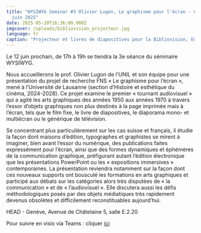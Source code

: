 ```yaml
---
title: "WYSIWYG Seminar #3 Olivier Lugon, Le graphisme pour l'écran - Genève, 12
  juin 2025"
date: 2025-05-20T16:36:00.000Z
imgcover: /uploads/bibliovision_projecteur.jpg
language: fr
caption: "Projecteur et livres de diapositives pour la Bibliovision, Editions Rencontre, Lausanne, 1963 (BCU, Lausanne)"
---
```

Le 12 juin prochain, de 17h à 19h se tiendra la 3e séance du séminaire WYSIWYG. 

Nous accueillerons le prof. Olivier Lugon de l'UNIL et son équipe pour une présentation du projet de recherche FNS « Le graphisme pour l’écran », mené à l’Université de Lausanne (section d’Histoire et esthétique du cinéma, 2024-2028). Ce projet examine le premier « tournant audiovisuel » qui a agité les arts graphiques des années 1950 aux années 1970 à travers l’essor d’objets graphiques non plus destinés à la page imprimée mais à l’écran, tels que le film fixe, le livre de diapositives, le diaporama mono- et multiécran ou le générique de télévision.

Se concentrant plus particulièrement sur les cas suisse et français, il étudie la façon dont maisons d’édition, typographes et graphistes se mirent à imaginer, bien avant l’essor du numérique, des publications faites expressément pour l’écran, ainsi que des formes dynamiques et éphémères de la communication graphique, préfigurant autant l’édition électronique que les présentations PowerPoint ou les « expositions immersives » contemporaines. La présentation reviendra notamment sur la façon dont ces nouveaux supports ont bousculé les formations en arts graphiques et participé aux débats sur les catégories alors très disputées de « la communication » et de « l’audiovisuel ». Elle discutera aussi les défis méthodologiques posés par des objets médiatiques très rapidement devenus obsolètes et difficilement reconstituables aujourd’hui.

HEAD - Genève, Avenue de Châtelaine 5, salle E.2.20

Pour suivre en visio via Teams : cliquer [ici](https://teams.microsoft.com/l/meetup-join/19%3ameeting_YjFmYzhhYTItNDY0YS00MjQ2LWIyZjMtZTQyZTU1M2Q1M2Fi%40thread.v2/0?context=%7b%22Tid%22%3a%22a372f724-c0b2-4ea0-abfb-0eb8c6f84e40%22%2c%22Oid%22%3a%22f90de1ce-7e5f-4614-a1ec-f1dfcf1d999d%22%7d)

